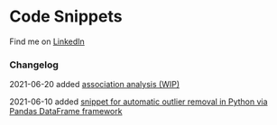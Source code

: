 # Code Snippets

Find me on [LinkedIn](https://www.linkedin.com/in/%F0%9F%8C%8F-fabian-rudolf-10a4b4114/)

### Changelog
2021-06-20 added [association analysis (WIP)](https://github.com/fabian-rudolf/snippets/blob/main/association_analysis/association_analysis.ipynb)

2021-06-10 added [snippet for automatic outlier removal in Python via Pandas DataFrame framework](https://github.com/fabian-rudolf/snippets/blob/main/remove_scalar_outliers/remove_scalar_outliers.ipynb)
